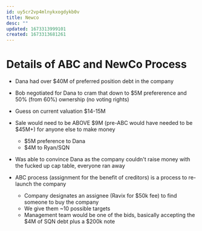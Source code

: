 ```yaml
---
id: uy5cr2vp4mlnykxogdykb0v
title: Newco
desc: ""
updated: 1673313999101
created: 1673313681261
---
```


# Details of ABC and NewCo Process

- Dana had over $40M of preferred position debt in the company
- Bob negotiated for Dana to cram that down to $5M prefererence and 50% (from 60%) ownership (no voting rights)
- Guess on current valuation $14-15M
- Sale would need to be ABOVE $9M (pre-ABC would have needed to be $45M+) for anyone else to make money
  - $5M preference to Dana
  - $4M to Ryan/SQN
- Was able to convince Dana as the company couldn't raise money with the fucked up cap table, everyone ran away

- ABC process (assignment for the benefit of creditors) is a process to re-launch the company
  - Company designates an assignee (Ravix for $50k fee) to find someone to buy the company
  - We give them ~10 possible targets
  - Management team would be one of the bids, basically accepting the $4M of SQN debt plus a $200k note
